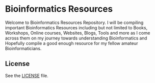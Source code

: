# Bioinformatics Resources

Welcome to Bioinformatics Resources Repository. I will be compiling important Bioinformatics Resources including but not limited to Books, Workshops, Online courses, Websites, Blogs, Tools and more as I come across them on my journey towards understanding Bioinformatics and Hopefully compile a good enough resource for my fellow amateur Bioinformaticians.

## License

See the [LICENSE](https://github.com/RajviS1904/Resources/blob/master/LICENSE) file.

